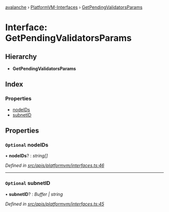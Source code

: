 [avalanche](../README.md) › [PlatformVM-Interfaces](../modules/platformvm_interfaces.md) › [GetPendingValidatorsParams](platformvm_interfaces.getpendingvalidatorsparams.md)

# Interface: GetPendingValidatorsParams

## Hierarchy

* **GetPendingValidatorsParams**

## Index

### Properties

* [nodeIDs](platformvm_interfaces.getpendingvalidatorsparams.md#optional-nodeids)
* [subnetID](platformvm_interfaces.getpendingvalidatorsparams.md#optional-subnetid)

## Properties

### `Optional` nodeIDs

• **nodeIDs**? : *string[]*

*Defined in [src/apis/platformvm/interfaces.ts:46](https://github.com/ava-labs/avalanchejs/blob/598fbcc/src/apis/platformvm/interfaces.ts#L46)*

___

### `Optional` subnetID

• **subnetID**? : *Buffer | string*

*Defined in [src/apis/platformvm/interfaces.ts:45](https://github.com/ava-labs/avalanchejs/blob/598fbcc/src/apis/platformvm/interfaces.ts#L45)*
